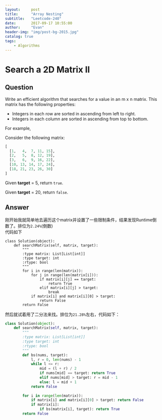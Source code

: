 ```yaml
---
layout:     post
title:      "Array Nesting"
subtitle:   "Leetcode-240"
date:       2017-09-17 10:55:00
author:     "Evan"
header-img: "img/post-bg-2015.jpg"
catalog: true
tags:
    - Algorithms
---
```


# Search a 2D Matrix II
## Question
Write an efficient algorithm that searches for a value in an m x n matrix. This matrix has the following properties:

- Integers in each row are sorted in ascending from left to right.
- Integers in each column are sorted in ascending from top to bottom.  

For example,

Consider the following matrix:
```py
[
  [1,   4,  7, 11, 15],
  [2,   5,  8, 12, 19],
  [3,   6,  9, 16, 22],
  [10, 13, 14, 17, 24],
  [18, 21, 23, 26, 30]
]
```
Given **target** = 5, return `true`.

Given **target** = 20, return `false`.

## Answer
刚开始我就简单地去遍历这个matrix并设置了一些限制条件，结果发现Runtime倒数了。排位为`2.24%`(倒数)  
代码如下
```PY
class Solution(object):
    def searchMatrix(self, matrix, target):
        """
        :type matrix: List[List[int]]
        :type target: int
        :rtype: bool
        """
        for i in range(len(matrix)):
            for j in range(len(matrix[i])):
                if matrix[i][j] == target:
                    return True
                elif matrix[i][j] > target:
                    break
            if matrix[i] and matrix[i][0] > target:
                return False
        return False
```
然后就试着用了二分法来找。排位为`21.28%`左右，代码如下：
```py
class Solution(object):
    def searchMatrix(self, matrix, target):
        """
        :type matrix: List[List[int]]
        :type target: int
        :rtype: bool
        """
        def bs(nums, target):
            l, r = 0, len(nums) - 1
            while l <= r:
                mid = (l + r) / 2
                if nums[mid] == target: return True
                elif nums[mid] > target: r = mid - 1
                else: l = mid + 1
            return False
        
        for i in range(len(matrix)):
            if matrix[i] and matrix[i][0] > target: return False
            if matrix[i]:
                if bs(matrix[i], target): return True
        return False
```